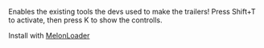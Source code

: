 Enables the existing tools the devs used to make the trailers!  Press Shift+T to activate, then press K to show the controlls.

Install with [MelonLoader](https://melonwiki.xyz/#/)
